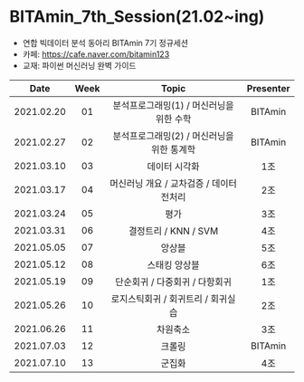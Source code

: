 # BITAmin_7th_Session(21.02~ing)
* 연합 빅데이터 분석 동아리 BITAmin 7기 정규세션
* 카페: https://cafe.naver.com/bitamin123
* 교재: 파이썬 머신러닝 완벽 가이드

|       Date       | Week | Topic | Presenter |
|:----------------:|:----------------------------------------:|:----------:|:----------: 
| 2021.02.20 | 01 | 분석프로그래밍(1) / 머신러닝을 위한 수학 | BITAmin |
| 2021.02.27 | 02 | 분석프로그래밍(2) / 머신러닝을 위한 통계학 | BITAmin |
| 2021.03.10 | 03 | 데이터 시각화 | 1조 |
| 2021.03.17 | 04 | 머신러닝 개요 / 교차검증 / 데이터 전처리 | 2조 |
| 2021.03.24 | 05 | 평가 | 3조 |
| 2021.03.31 | 06 | 결정트리 / KNN / SVM | 4조 |
| 2021.05.05 | 07 | 앙상블 | 5조 |
| 2021.05.12 | 08 | 스태킹 앙상블 | 6조 |
| 2021.05.19 | 09 | 단순회귀 / 다중회귀 / 다항회귀 | 1조 |
| 2021.05.26 | 10 | 로지스틱회귀 / 회귀트리 / 회귀실습 | 2조 |
| 2021.06.26 | 11 | 차원축소 | 3조 |
| 2021.07.03 | 12 | 크롤링 | BITAmin |
| 2021.07.10 | 13 | 군집화 | 4조 |
